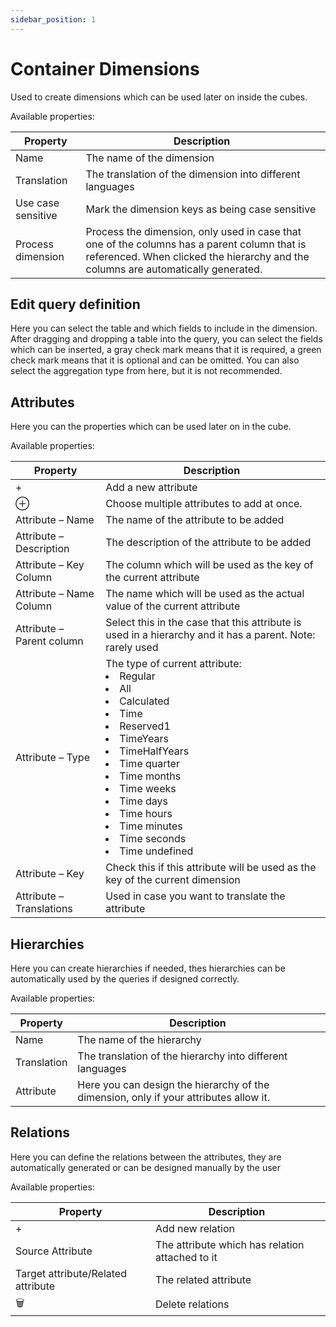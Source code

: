 ```yaml
---
sidebar_position: 1
---
```


# Container Dimensions

Used to create dimensions which can be used later on inside the cubes.

Available properties:

| Property           | Description                                                                                                                                                                      |
| ------------------ | -------------------------------------------------------------------------------------------------------------------------------------------------------------------------------- |
| Name               | The name of the dimension                                                                                                                                                        |
| Translation        | The translation of the dimension into different languages                                                                                                                        |
| Use case sensitive | Mark the dimension keys as being case sensitive                                                                                                                                  |
| Process dimension  | Process the dimension, only used in case that one of the columns has a parent column that is referenced. When clicked the hierarchy and the columns are automatically generated. |

## Edit query definition

Here you can select the table and which fields to include in the dimension. After dragging and dropping a table into the query, you can select the fields which can be inserted, a gray check mark means that it is required, a green check mark means that it is optional and can be omitted. You can also select the aggregation type from here, but it is not recommended.

## Attributes

Here you can the properties which can be used later on in the cube.

Available properties:

| Property                  | Description                                                                                                                                                                                                                                                                                                             |
| ------------------------- | ----------------------------------------------------------------------------------------------------------------------------------------------------------------------------------------------------------------------------------------------------------------------------------------------------------------------- |
| +                         | Add a new attribute                                                                                                                                                                                                                                                                                                     |
| ⊕                         | Choose multiple attributes to add at once.                                                                                                                                                                                                                                                                              |
| Attribute – Name          | The name of the attribute to be added                                                                                                                                                                                                                                                                                   |
| Attribute – Description   | The description of the attribute to be added                                                                                                                                                                                                                                                                            |
| Attribute – Key Column    | The column which will be used as the key of the current attribute                                                                                                                                                                                                                                                       |
| Attribute – Name Column   | The name which will be used as the actual value of the current attribute                                                                                                                                                                                                                                                |
| Attribute – Parent column | Select this in the case that this attribute is used in a hierarchy and it has a parent. Note: rarely used                                                                                                                                                                                                               |
| Attribute – Type          | The type of current attribute: <li>Regular</li><li>All</li><li>Calculated</li><li>Time</li><li>Reserved1</li><li>TimeYears</li><li>TimeHalfYears</li><li>Time quarter</li><li>Time months</li><li>Time weeks</li><li>Time days</li><li>Time hours</li><li>Time minutes</li><li>Time seconds</li><li>Time undefined</li> |
| Attribute – Key           | Check this if this attribute will be used as the key of the current dimension                                                                                                                                                                                                                                           |
| Attribute – Translations  | Used in case you want to translate the attribute                                                                                                                                                                                                                                                                        |

## Hierarchies

Here you can create hierarchies if needed, thes hierarchies can be automatically used by the queries if designed correctly.

Available properties:

| Property    | Description                                                                           |
| ----------- | ------------------------------------------------------------------------------------- |
| Name        | The name of the hierarchy                                                             |
| Translation | The translation of the hierarchy into different languages                             |
| Attribute   | Here you can design the hierarchy of the dimension, only if your attributes allow it. |

## Relations

Here you can define the relations between the attributes, they are automatically generated or can be designed manually by the user

Available properties:

| Property                           | Description                                     |
| ---------------------------------- | ----------------------------------------------- |
| +                                  | Add new relation                                |
| Source Attribute                   | The attribute which has relation attached to it |
| Target attribute/Related attribute | The related attribute                           |
| 🗑️                                 | Delete relations                                |
